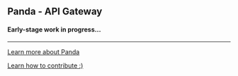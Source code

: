 ## Panda - API Gateway
#### Early-stage work in progress...
_____
[Learn more about Panda](https://pandafolks.github.io/panda/)

[Learn how to contribute :)](https://github.com/pandafolks/panda/blob/master/CONTRIBUTING.md)

